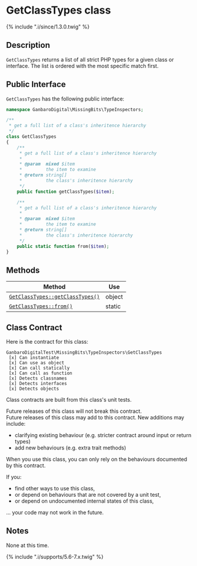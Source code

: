 # GetClassTypes class

{% include ".i/since/1.3.0.twig" %}

## Description

`GetClassTypes` returns a list of all strict PHP types for a given class or interface. The list is ordered with the most specific match first.

## Public Interface

`GetClassTypes` has the following public interface:

```php
namespace GanbaroDigital\MissingBits\TypeInspectors;

/**
 * get a full list of a class's inheritence hierarchy
 */
class GetClassTypes
{
    /**
     * get a full list of a class's inheritence hierarchy
     *
     * @param  mixed $item
     *         the item to examine
     * @return string[]
     *         the class's inheritence hierarchy
     */
    public function getClassTypes($item);

    /**
     * get a full list of a class's inheritence hierarchy
     *
     * @param  mixed $item
     *         the item to examine
     * @return string[]
     *         the class's inheritence hierarchy
     */
    public static function from($item);
}
```

## Methods

Method | Use
-------|----
[`GetClassTypes::getClassTypes()`](GetClassTypes.getClassTypes.html) | object
[`GetClassTypes::from()`](GetClassTypes.from.html) | static

## Class Contract

Here is the contract for this class:

    GanbaroDigitalTest\MissingBits\TypeInspectors\GetClassTypes
     [x] Can instantiate
     [x] Can use as object
     [x] Can call statically
     [x] Can call as function
     [x] Detects classnames
     [x] Detects interfaces
     [x] Detects objects

Class contracts are built from this class's unit tests.

<div class="callout success">
Future releases of this class will not break this contract.
</div>

<div class="callout info" markdown="1">
Future releases of this class may add to this contract. New additions may include:

* clarifying existing behaviour (e.g. stricter contract around input or return types)
* add new behaviours (e.g. extra trait methods)
</div>

<div class="callout warning" markdown="1">
When you use this class, you can only rely on the behaviours documented by this contract.

If you:

* find other ways to use this class,
* or depend on behaviours that are not covered by a unit test,
* or depend on undocumented internal states of this class,

... your code may not work in the future.
</div>

## Notes

None at this time.

{% include ".i/supports/5.6-7.x.twig" %}
